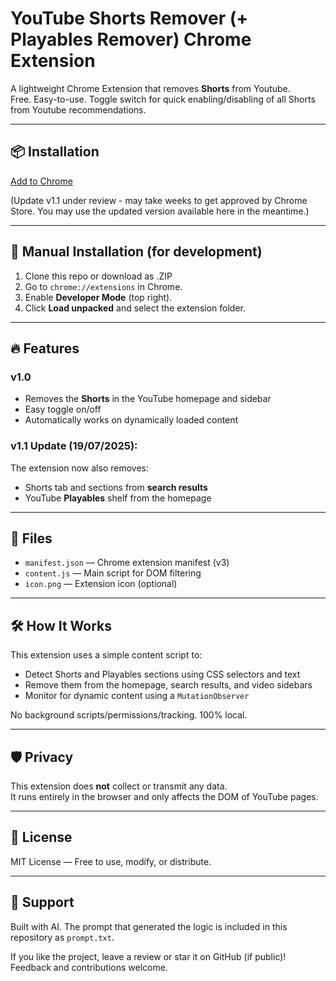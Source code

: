 # YouTube Shorts Remover (+ Playables Remover) Chrome Extension

A lightweight Chrome Extension that removes **Shorts** from Youtube.  
Free. Easy-to-use. Toggle switch for quick enabling/disabling of all Shorts from Youtube recommendations. 

---

## 📦 Installation

[Add to Chrome](https://chrome.google.com/webstore/detail/youtube-shorts-playables/dilmoegnonbiadmhbmaehnhogjlkikdp)

(Update v1.1 under review - may take weeks to get approved by Chrome Store. You may use the updated version available here in the meantime.)

---

## 🧩 Manual Installation (for development)

1. Clone this repo or download as .ZIP
2. Go to `chrome://extensions` in Chrome.
3. Enable **Developer Mode** (top right).
4. Click **Load unpacked** and select the extension folder.

---

## 🔥 Features

### v1.0

- Removes the **Shorts** in the YouTube homepage and sidebar
- Easy toggle on/off
- Automatically works on dynamically loaded content  

### **v1.1 Update (19/07/2025):**
The extension now also removes:
- Shorts tab and sections from **search results**   
- YouTube **Playables** shelf from the homepage

---

## 📁 Files

- `manifest.json` — Chrome extension manifest (v3)
- `content.js` — Main script for DOM filtering
- `icon.png` — Extension icon (optional)

---

## 🛠️ How It Works

This extension uses a simple content script to:

- Detect Shorts and Playables sections using CSS selectors and text
- Remove them from the homepage, search results, and video sidebars
- Monitor for dynamic content using a `MutationObserver`

No background scripts/permissions/tracking. 100% local.

---

## 🛡️ Privacy

This extension does **not** collect or transmit any data.  
It runs entirely in the browser and only affects the DOM of YouTube pages.

---

## 📜 License

MIT License — Free to use, modify, or distribute.

---

## 🙏 Support

Built with AI. The prompt that generated the logic is included in this repository as `prompt.txt`.

If you like the project, leave a review or star it on GitHub (if public)!  
Feedback and contributions welcome.
